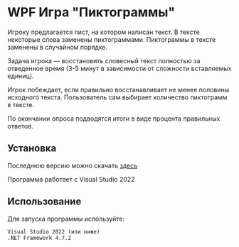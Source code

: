 # WPF Игра "Пиктограммы"

Игроку предлагается лист, на котором написан текст. В тексте некоторые слова заменены пиктограммами. Пиктограммы в тексте заменены в случайном порядке. 

Задача игрока — восстановить словесный текст полностью за отведенное время (3-5 минут в зависимости от сложности вставляемых единиц). 

Игрок побеждает, если правильно восстанавливает не менее половины исходного текста. 
Пользователь сам выбирает количество пиктограмм в тексте.

По окончании опроса подводятся итоги в виде процента правильных ответов.

## Установка

Последнюю версию можно скачать [здесь](https://github.com/scffs/WPF-Quiz/releases)

Программа работает с Visual Studio 2022

## Использование

Для запуска программы используйте:

``` 
Visual Studio 2022 (или ниже)
.NET Framework 4.7.2
```
